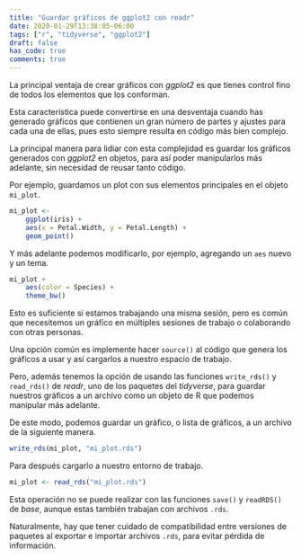 ```yaml
---
title: "Guardar gráficos de ggplot2 con readr"
date: 2020-01-29T13:38:05-06:00
tags: ["r", "tidyverse", "ggplot2"]
draft: false
has_code: true
comments: true
---
```


La principal ventaja de crear gráficos con *ggplot2* es que tienes control fino de todos los elementos que los conforman.

Esta característica puede convertirse en una desventaja cuando has generado gráficos que contienen un gran número de partes y ajustes para cada una de ellas, pues esto siempre resulta en código más bien complejo.

La principal manera para lidiar con esta complejidad es guardar los gráficos generados con *ggplot2* en objetos, para así poder manipularlos más adelante, sin necesidad de reusar tanto código.

Por ejemplo, guardamos un plot con sus elementos principales en el objeto `mi_plot`.
``` r
mi_plot <- 
    ggplot(iris) +
    aes(x = Petal.Width, y = Petal.Length) +
    geom_point()
```

Y más adelante podemos modificarlo, por ejemplo, agregando un `aes` nuevo y un tema.

``` r
mi_plot +
    aes(color = Species) +
    theme_bw()
```

Esto es suficiente si estamos trabajando una misma sesión, pero es común que necesitemos un gráfico en múltiples sesiones de trabajo o colaborando con otras personas.

Una opción común es implemente hacer `source()` al código que genera los gráficos a usar y así cargarlos a nuestro espacio de trabajo.

Pero, además tenemos la opción de usando las funciones `write_rds()` y `read_rds()` de *readr*, uno de los paquetes del *tidyverse*, para guardar nuestros gráficos a un archivo como un objeto de R que podemos manipular más adelante.

De este modo, podemos guardar un gráfico, o lista de gráficos, a un archivo de la siguiente manera.

``` r
write_rds(mi_plot, "mi_plot.rds")
```

Para después cargarlo a nuestro entorno de trabajo.

``` r
mi_plot <- read_rds("mi_plot.rds")
```

Esta operación no se puede realizar con las funciones `save()` y `readRDS()` de *base*, aunque estas también trabajan con archivos `.rds`.

Naturalmente, hay que tener cuidado de compatibilidad entre versiones de paquetes al exportar e importar archivos `.rds`, para evitar pérdida de información.